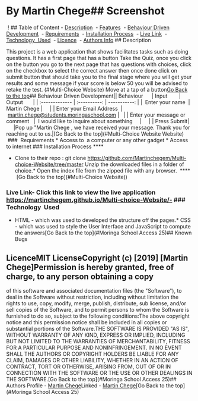 #  By Martin Chege## Screenshot
 ! ## Table of Content - [Description](#description)
 - [Features](#features)
 - [Behaviour Driven Development](#Behaviour-Driven-Development)
 - [Requirements](#requirements)
 - [Installation Process](#installation-Process)
 - [Live Link](#Live-Link)
 - [Technology  Used](#technology-Used)
 - [Licence](#licence)
 - [Authors Info](#Authors-Info) ## Description <p>This project is a web application that shows facilitates tasks such as doing questions. It has a first page that has a button Take the Quiz, once you click on the button you go to the next page that has questions with choices, click on the checkbox to select the correct answer then once done click on submit button that should take you to the final stage where you will get your results and some message if your score is below 50 you will be advised to retake the test.  (#Multi-Choice Website)
Move at a tap of a button[Go Back to the top](#)## Behaviour Driven Development|| Behaviour      | Input        | Output       |
| :------------- | :----------: | -----------: |
|  Enter your name  |   Martin Chege |     |
| Enter your Email Address  | martin.chege@students.moringaschool.com |   |
| Enter your message or comment   |  I would like to inquire about something     |     |
| Press Submit|     |Pop up "Martin Chege , we have received your message. Thank you for reaching out to us.|[Go Back to the top](#Multi-Choice Website Website)
 ###  Requirements * Access to  a computer or any other gadget * Access to internet ### Installation Process ****
* Clone to their repo : git clone https://github.com/Martinchegem/Multi-choice-Website/tree/master Unzip the downloaded files in a folder of choice.* Open the index file from the zipped file with any browser.
 ****
 [Go Back to the top](#Multi-Choice Website))
### Live Link- Click this link to view the live application https://martinchegem.github.io/Multi-choice-Website/-   ### Technology  Used
* HTML - which was used to developed the structure off the pages.* CSS - which was used to style the User Interface and JavaScript to compute the answers[Go Back to the top](#Moringa School Access 25)## Known Bugs
## LicenceMIT LicenseCopyright (c) [2019] [Martin Chege]Permission is hereby granted, free of charge, to any person obtaining a copy
of this software and associated documentation files (the "Software"), to deal
in the Software without restriction, including without limitation the rights
to use, copy, modify, merge, publish, distribute, sub license, and/or sell
copies of the Software, and to permit persons to whom the Software is
furnished to do so, subject to the following conditions:The above copyright notice and this permission notice shall be included in all copies or substantial portions of the Software.THE SOFTWARE IS PROVIDED "AS IS", WITHOUT WARRANTY OF ANY KIND, EXPRESS OR
IMPLIED, INCLUDING BUT NOT LIMITED TO THE WARRANTIES OF MERCHANTABILITY,
FITNESS FOR A PARTICULAR PURPOSE AND NONINFRINGEMENT. IN NO EVENT SHALL THE
AUTHORS OR COPYRIGHT HOLDERS BE LIABLE FOR ANY CLAIM, DAMAGES OR OTHER
LIABILITY, WHETHER IN AN ACTION OF CONTRACT, TORT OR OTHERWISE, ARISING FROM,
OUT OF OR IN CONNECTION WITH THE SOFTWARE OR THE USE OR OTHER DEALINGS IN THE
SOFTWARE.[Go Back to the top](#Moringa School Access 25)## Authors Profile - [Martin Chege](https://app.slack.com/client/T077KKCG6/GLRQR61NW/user_profile/UKXCHMCNP?cdn_fallback=1)Linked - [Martin Chege](https://www.linkedin.com/in/albert-byrone-664811144/)[Go Back to the top](#Moringa School Access 25)